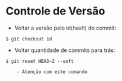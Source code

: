 # Controle de Versão
* Voltar a versão pelo id(hash) do commit:
````
$ git checkout id
````
* Voltar quantidade de commits para trás:
````
$ git reset HEAD~2 --soft

    - Atenção com este comando

````
